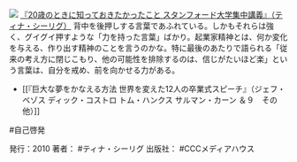 
[![](https://images-fe.ssl-images-amazon.com/images/I/41YIkvuyCXL._SL160_.jpg)](http://www.amazon.co.jp/exec/obidos/ASIN/4484101017/choiyaki81-22/ref=nosim)
[『20歳のときに知っておきたかったこと スタンフォード大学集中講義』（ティナ・シーリグ）](http://www.amazon.co.jp/exec/obidos/ASIN/4484101017/choiyaki81-22/ref=nosim)
背中を後押しする言葉であふれている。しかもそれらは強く、グイグイ押すような「力を持った言葉」ばかり。起業家精神とは、何か変化を与える、作り出す精神のことを言うのかな。特に最後のあたりで語られる「従来の考え方に閉じこもり、他の可能性を排除するのは、信じがたいほど楽」という言葉は、自分を戒め、前を向かせる力がある。

- [[『巨大な夢をかなえる方法 世界を変えた12人の卒業式スピーチ』（ジェフ・ベゾス ディック・コストロ トム・ハンクス サルマン・カーン ＆９　その他）]]

#自己啓発 

発行：2010
著者： #ティナ・シーリグ 
出版社： #CCCメディアハウス